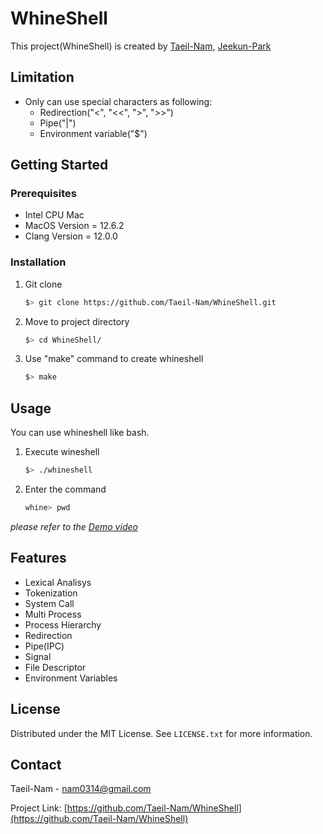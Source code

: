 # WhineShell
This project(WhineShell) is created by [Taeil-Nam](https://github.com/Taeil-Nam), [Jeekun-Park](https://github.com/jeekpark)

<!-- LIMITATION -->
## Limitation
- Only can use special characters as following:
  - Redirection("<", "<<", ">", ">>")
  - Pipe("|")
  - Environment variable("$")

<!-- GETTING STARTED -->
## Getting Started

### Prerequisites
- Intel CPU Mac
- MacOS Version = 12.6.2
- Clang Version = 12.0.0

### Installation
1. Git clone
   ```sh
   $> git clone https://github.com/Taeil-Nam/WhineShell.git
   ```
2. Move to project directory
   ```sh
   $> cd WhineShell/
   ```
3. Use "make" command to create whineshell
   ```sh
   $> make
   ```

<!-- USAGE -->
## Usage
You can use whineshell like bash.
1. Execute wineshell
   ```sh
   $> ./whineshell
   ```
2. Enter the command
   ```sh
   whine> pwd
   ```

_please refer to the [Demo video](https://www.youtube.com/watch?v=DaiAOOJ5oR4)_

<!-- FEATURES -->
## Features
- Lexical Analisys
- Tokenization
- System Call
- Multi Process
- Process Hierarchy
- Redirection
- Pipe(IPC)
- Signal
- File Descriptor
- Environment Variables

<!-- LICENSE -->
## License
Distributed under the MIT License. See `LICENSE.txt` for more information.

<!-- CONTACT -->
## Contact
Taeil-Nam - nam0314@gmail.com

Project Link: [https://github.com/Taeil-Nam/WhineShell](https://github.com/Taeil-Nam/WhineShell)
